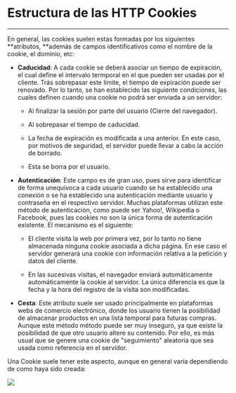 # Estructura de las HTTP Cookies

---

En general, las cookies suelen estas formadas por los siguientes **atributos, **además de campos identificativos como el  nombre de la cookie, el dominio, etc:

* **Caducidad**: A cada cookie se deberá asociar un tiempo de expiración, el cual define el intervalo termporal en el que pueden ser usadas por el cliente. Trás sobrepasar este límite, el tiempo de expiración puede ser renovado. Por lo tanto, se han establecido las siguiente condiciones, las cuales definen cuando una cookie no podrá ser enviada a un servidor:

  * Al finalizar la sesión por parte del usuario \(Cierre del navegador\).

  * Al sobrepasar el tiempo de caducidad.

  * La fecha de expiración es modificada a una anterior. En este caso, por motivos de seguridad, el servidor puede llevar a cabo la acción de borrado.

  * Esta se borra por el usuario.

* **Autenticación**: Este campo es de gran uso, pues sirve para identificar de forma unequívoca a cada usuario cuando se ha establecido una conexión o se ha establecido una autenticación mediante usuario y contraseña en el respectivo servidor. Muchas plataformas utilizan este método de autenticación, como puede ser Yahoo!, Wikipedia o Facebook, pues las cookies no son la única forma de autenticación existente.  El mecanismo es el siguiente:

  * El cliente visita la web por primera vez, por lo tanto no tiene almacenada ninguna cookie asociada a dicha página. En ese caso el servidor generará una cookie con información relativa a la petición y datos del cliente.

  * En las sucesivas visitas, el navegador enviará automáticamente automáticamente la cookie al servidor. La única diferencia es que la fecha y la hora del registro de la visita son modificadas.

* **Cesta**: Este atributo suele ser usado principalmente en plataformas webs de comercio electrónico, donde los usuario tienen la posibilidad de almacenar productos en una lista temporal para futuras compras. Aunque este método método puede ser muy inseguro, ya que existe la posibilidad de que otro usuario altere su contenido. Por ello, es más usual que se genere una cookie de "seguimiento" aleatoria que sea usada como referencia en el servidor.

Una Cookie suele tener este aspecto, aunque en general varía dependiendo de como haya sido creada:

![](/assets/p.jpg)

